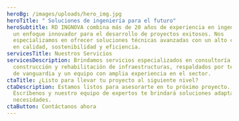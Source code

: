 ```yaml
---
heroBg: /images/uploads/hero_img.jpg
heroTitle: " Soluciones de ingeniería para el futuro"
heroSubtitle: RD INGNOVA combina más de 20 años de experiencia en ingeniería con
  un enfoque innovador para el desarrollo de proyectos exitosos. Nos
  especializamos en ofrecer soluciones técnicas avanzadas con un alto compromiso
  en calidad, sostenibilidad y eficiencia.
servicesTitle: Nuestros Servicios
servicesDescription: Brindamos servicios especializados en consultoría,
  construcción y rehabilitación de infraestructuras, respaldados por tecnología
  de vanguardia y un equipo con amplia experiencia en el sector.
ctaTitle: ¿Listo para llevar tu proyecto al siguiente nivel?
ctaDescription: Estamos listos para asesorarte en tu próximo proyecto.
  Escríbenos y nuestro equipo de expertos te brindará soluciones adaptadas a tus
  necesidades.
ctaButton: Contáctanos ahora
---
```

